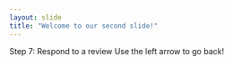 ```yaml
---
layout: slide
title: "Welcome to our second slide!"
---
```

Step 7: Respond to a review
Use the left arrow to go back!